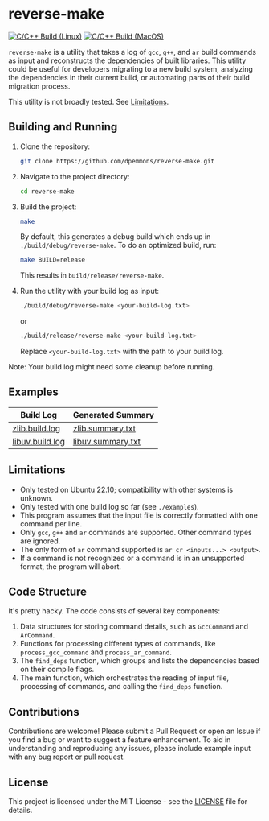 # reverse-make

[![C/C++ Build (Linux)](https://github.com/dpemmons/reverse-make/actions/workflows/c-cpp-linux.yml/badge.svg)](https://github.com/dpemmons/reverse-make/actions/workflows/c-cpp-linux.yml)
[![C/C++ Build (MacOS)](https://github.com/dpemmons/reverse-make/actions/workflows/c-cpp-macos.yml/badge.svg)](https://github.com/dpemmons/reverse-make/actions/workflows/c-cpp-macos.yml)

`reverse-make` is a utility that takes a log of `gcc`, `g++`, and `ar` build commands as input and reconstructs the dependencies of built libraries. This utility could be useful for developers migrating to a new build system, analyzing the dependencies in their current build, or automating parts of their build migration process.

This utility is not broadly tested. See [Limitations](#limitations).

## Building and Running

1. Clone the repository:

   ```bash
   git clone https://github.com/dpemmons/reverse-make.git
   ```

2. Navigate to the project directory:

   ```bash
   cd reverse-make
   ```

3. Build the project:

   ```bash
   make
   ```

   By default, this generates a debug build which ends up in `./build/debug/reverse-make`. To do an optimized build, run:

   ```bash
   make BUILD=release
   ```

   This results in `build/release/reverse-make`.

4. Run the utility with your build log as input:

   ```bash
   ./build/debug/reverse-make <your-build-log.txt>
   ```

   or

   ```bash
   ./build/release/reverse-make <your-build-log.txt>
   ```

   Replace `<your-build-log.txt>` with the path to your build log.

Note: Your build log might need some cleanup before running.

## Examples

| Build Log | Generated Summary |
|-------|--------|
| [zlib.build.log](./examples/zlib.build.log) | [zlib.summary.txt](./examples/zlib.summary.txt) |
| [libuv.build.log](./examples/libuv.build.log) | [libuv.summary.txt](./examples/libuv.summary.txt) |

## Limitations

* Only tested on Ubuntu 22.10; compatibility with other systems is unknown.
* Only tested with one build log so far (see `./examples`).
* This program assumes that the input file is correctly formatted with one command per line.
* Only `gcc`, `g++` and `ar` commands are supported. Other command types are ignored.
* The only form of `ar` command supported is `ar cr <inputs...> <output>`.
* If a command is not recognized or a command is in an unsupported format, the program will abort.

## Code Structure

It's pretty hacky. The code consists of several key components:

1. Data structures for storing command details, such as `GccCommand` and `ArCommand`.
2. Functions for processing different types of commands, like `process_gcc_command` and `process_ar_command`.
3. The `find_deps` function, which groups and lists the dependencies based on their compile flags.
4. The main function, which orchestrates the reading of input file, processing of commands, and calling the `find_deps` function.

## Contributions

Contributions are welcome! Please submit a Pull Request or open an Issue if you find a bug or want to suggest a feature enhancement. To aid in understanding and reproducing any issues, please include example input with any bug report or pull request.

## License

This project is licensed under the MIT License - see the [LICENSE](LICENSE) file for details.
